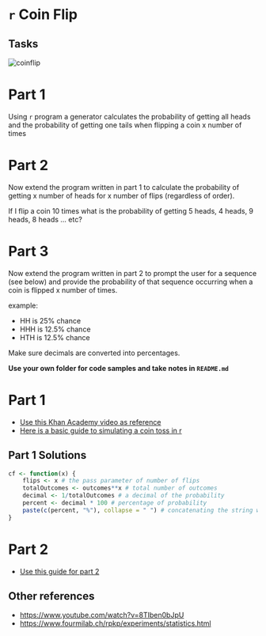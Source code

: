 # `r` Coin Flip

## Tasks

![coinflip](https://68.media.tumblr.com/cf0b431f9472e7ae28034fc840263625/tumblr_o0n2lhOtzH1t0qqjbo1_500.gif)

# Part 1

Using `r` program a generator calculates the probability of getting all heads and
the probability of getting one tails when flipping a coin x number of times

# Part 2

Now extend the program written in part 1 to calculate the probability of getting x number of heads for x number of flips (regardless of order).

If I flip a coin 10 times what is the probability of getting 5 heads, 4 heads, 9 heads, 8 heads ... etc?

# Part 3

Now extend the program written in part 2 to prompt the user for a sequence (see below) and provide the probability of that sequence occurring when a coin is flipped x number of times.  

example:

-   HH is 25% chance
-   HHH is 12.5% chance
-   HTH is 12.5% chance

Make sure decimals are converted into percentages.

**Use your own folder for code samples and take notes in `README.md`**

# Part 1

-   [Use this Khan Academy video as reference](https://www.youtube.com/watch?v=mkyZ45KQYi4&list=PL06A16C388F14E6FE&index=6)
-   [Here is a basic guide to simulating a coin toss in r](http://www.rfortraders.com/simulation-of-a-coin-toss-in-r/)

## Part 1 Solutions

```r
cf <- function(x) {
    flips <- x # the pass parameter of number of flips
    totalOutcomes <- outcomes**x # total number of outcomes
    decimal <- 1/totalOutcomes # a decimal of the probability
    percent <- decimal * 100 # percentage of probability
    paste(c(percent, "%"), collapse = " ") # concatenating the string with percent sign
}
```

# Part 2

-   [Use this guide for part 2](https://www.fourmilab.ch/rpkp/experiments/statistics.html)

## Other references

-   <https://www.youtube.com/watch?v=8TIben0bJpU>
-   <https://www.fourmilab.ch/rpkp/experiments/statistics.html>
